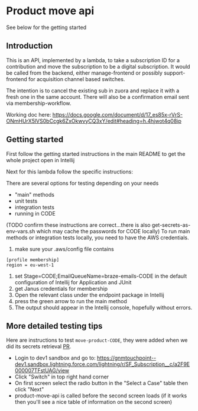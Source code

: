 # Product move api

See below for the getting started

## Introduction
This is an API, implemented by a lambda, to take a subscription ID for a contribution
and move the subscription to be a digital subscription.
It would be called from the backend, either manage-frontend or
possibly support-frontend for acquisition channel based switches.

The intention is to cancel the existing sub in zuora and replace it
with a fresh one in the same account.  There will also be a confirmation
email sent via membership-workflow.

Working doc here: https://docs.google.com/document/d/17_es85x-rVrS-ONmHUrX5lVS0bCcgk6ZxOkwvyCQ3xY/edit#heading=h.4hjwot4q08ip

## Getting started
First follow the getting started instructions in the main README to get the whole project open in Intellij

Next for this lambda follow the specific instructions:

There are several options for testing depending on your needs
- "main" methods
- unit tests
- integration tests
- running in CODE

(TODO confirm these instructions are correct...there is also get-secrets-as-env-vars.sh which may cache the passwords for CODE locally)
To run main methods or integration tests locally, you need to have the AWS credentials.
1. make sure your .aws/config file contains
```
[profile membership]
region = eu-west-1
```
1. set Stage=CODE;EmailQueueName=braze-emails-CODE in the default configuration of Intellij for Application and JUnit
1. get Janus credentials for membership
1. Open the relevant class under the endpoint package in Intellij
1. press the green arrow to run the main method
1. The output should appear in the Intellij console, hopefully without errors.

## More detailed testing tips

Here are instructions to test `move-product-CODE`, they were added when we did its secrets retrieval [PR](https://github.com/guardian/support-service-lambdas/pull/1957).

- Login to dev1 sandbox and go to: https://gnmtouchpoint--dev1.sandbox.lightning.force.com/lightning/r/SF_Subscription__c/a2F9E000007TFstUAG/view
- Click "Switch" in top right hand corner
- On first screen select the radio button in the "Select a Case" table then click "Next"
- product-move-api is called before the second screen loads (if it works then you'll see a nice table of information on the second screen)
